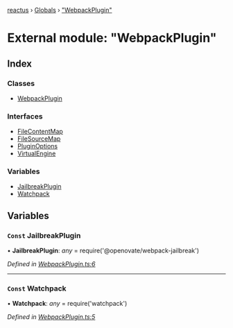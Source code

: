 [reactus](../README.md) › [Globals](../globals.md) › ["WebpackPlugin"](_webpackplugin_.md)

# External module: "WebpackPlugin"

## Index

### Classes

* [WebpackPlugin](../classes/_webpackplugin_.webpackplugin.md)

### Interfaces

* [FileContentMap](../interfaces/_webpackplugin_.filecontentmap.md)
* [FileSourceMap](../interfaces/_webpackplugin_.filesourcemap.md)
* [PluginOptions](../interfaces/_webpackplugin_.pluginoptions.md)
* [VirtualEngine](../interfaces/_webpackplugin_.virtualengine.md)

### Variables

* [JailbreakPlugin](_webpackplugin_.md#const-jailbreakplugin)
* [Watchpack](_webpackplugin_.md#const-watchpack)

## Variables

### `Const` JailbreakPlugin

• **JailbreakPlugin**: *any* =  require('@openovate/webpack-jailbreak')

*Defined in [WebpackPlugin.ts:6](https://github.com/Openovate/reactus/blob/519cdb0/src/WebpackPlugin.ts#L6)*

___

### `Const` Watchpack

• **Watchpack**: *any* =  require('watchpack')

*Defined in [WebpackPlugin.ts:5](https://github.com/Openovate/reactus/blob/519cdb0/src/WebpackPlugin.ts#L5)*
